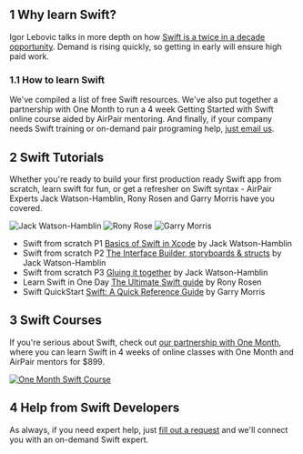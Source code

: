 ## 1 Why learn Swift?

Igor Lebovic talks in more depth on how [Swift is a twice in a decade opportunity](http://www.airpair.com/swift/posts/swift-is-a-twice-in-a-decade-opportunity-for-developers). Demand is rising quickly, so getting in early will ensure high paid work.

### 1.1 How to learn Swift

We've compiled a list of free Swift resources. We've also put together a partnership with One Month to run a 4 week Getting Started with Swift online course aided by AirPair mentoring. And finally, if your company needs Swift training or on-demand pair programing help, [just email us](mailto:team@airpair.com).

## 2 Swift Tutorials

Whether you're ready to build your first production ready Swift app from scratch, 
learn swift for fun, or get a refresher on Swift syntax - AirPair Experts Jack Watson-Hamblin, Rony Rosen and Garry Morris have you covered.

![Jack Watson-Hamblin](http://gravatar.com/avatar/7a26ff0ae0b5e31a737ab8e4c887f0cf?s=80)
![Rony Rose](//gravatar.com/avatar/892cdc57a3a64ea0ad59827bc6d1ddf7?s=80)
![Garry Morris](//gravatar.com/avatar/99dd798c17e2d11678765485f35fea91?s=80)

- Swift from scratch P1 [Basics of Swift in Xcode](/swift/building-swift-app-tutorial)  by Jack Watson-Hamblin 
- Swift from scratch P2 [The Interface Builder, storyboards & structs](/swift/building-swift-app-tutorial-2)  by Jack Watson-Hamblin 
- Swift from scratch P3 [Gluing it together](/swift/building-swift-app-tutorial-3)  by Jack Watson-Hamblin  
- Learn Swift in One Day [The Ultimate Swift guide](/swift/building-swift-app-tutorial) by Rony Rosen
- Swift QuickStart [Swift: A Quick Reference Guide](/swift//learning-swift-tutorial) by Garry Morris

## 3 Swift Courses

If you're serious about Swift,  check out [our partnership with One Month](https://onemonthdev.com/courses/ios), where you can learn Swift in 4 weeks of online classes with One Month and AirPair mentors for $899.

[![One Month Swift Course](http://airpair.github.io/img/2014/09/one-month-swift.png)
](https://onemonthdev.com/courses/ios)


## 4 Help from Swift Developers

As always, if you need expert help, just [fill out a request](/find-an-expert) and we'll connect you with an on-demand Swift expert.


